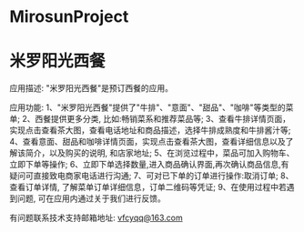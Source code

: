 # MirosunProject
# 米罗阳光西餐

应用描述: "米罗阳光西餐"是预订西餐的应用。

应用功能: 
      1、"米罗阳光西餐"提供了"牛排"、"意面"、"甜品"、"咖啡"等类型的菜单; 
      2、西餐提供更多分类, 比如:畅销菜系和推荐菜品等; 
      3、查看牛排详情页面，实现点击查看茶大图，查看电话地址和商品描述，选择牛排成熟度和牛排酱汁等;
      4、查看意面、甜品和咖啡详情页面，实现点击查看茶大图，查看详细信息以及了解该简介，以及购买的说明, 和店家地址; 
      5、在浏览过程中，菜品可加入购物车、立即下单等操作; 
      6、立即下单选择数量,进入商品确认界面,再次确认商品信息,有疑问可直接致电商家电话进行沟通; 
      7、可对已下单的订单进行操作:取消订单; 
      8、查看订单详情, 了解菜单订单详细信息，订单二维码等凭证; 
      9、在使用过程中若遇到问题, 可在应用内通过关于我们进行反馈。

有问题联系技术支持邮箱地址: vfcyqq@163.com
